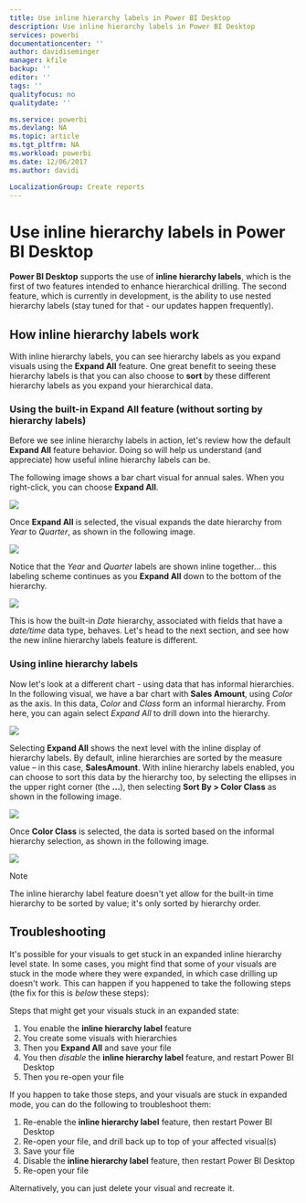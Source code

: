 ```yaml
---
title: Use inline hierarchy labels in Power BI Desktop
description: Use inline hierarchy labels in Power BI Desktop
services: powerbi
documentationcenter: ''
author: davidiseminger
manager: kfile
backup: ''
editor: ''
tags: ''
qualityfocus: no
qualitydate: ''

ms.service: powerbi
ms.devlang: NA
ms.topic: article
ms.tgt_pltfrm: NA
ms.workload: powerbi
ms.date: 12/06/2017
ms.author: davidi

LocalizationGroup: Create reports
---
```

# Use inline hierarchy labels in Power BI Desktop
**Power BI Desktop** supports the use of **inline hierarchy labels**, which is the first of two features intended to enhance hierarchical drilling. The second feature, which is currently in development, is the ability to use nested hierarchy labels (stay tuned for that - our updates happen frequently).   

## How inline hierarchy labels work
With inline hierarchy labels, you can see hierarchy labels as you expand visuals using the **Expand All** feature. One great benefit to seeing these hierarchy labels is that you can also choose to **sort** by these different hierarchy labels as you expand your hierarchical data.

### Using the built-in Expand All feature (without sorting by hierarchy labels)
Before we see inline hierarchy labels in action, let's review how the default **Expand All** feature behavior. Doing so will help us understand (and appreciate) how useful inline hierarchy labels can be.

The following image shows a bar chart visual for annual sales. When you right-click, you can choose **Expand All**.

![](media/desktop-inline-hierarchy-labels/inlinehierarchy_4.png)

Once **Expand All** is selected, the visual expands the date hierarchy from *Year* to *Quarter*, as shown in the following image.

![](media/desktop-inline-hierarchy-labels/inlinehierarchy_5.png)

Notice that the *Year* and *Quarter* labels are shown inline together... this labeling scheme continues as you **Expand All** down to the bottom of the hierarchy.

![](media/desktop-inline-hierarchy-labels/inlinehierarchy_6.png)

This is how the built-in *Date* hierarchy, associated with fields that have a *date/time* data type, behaves. Let's head to the next section, and see how the new inline hierarchy labels feature is different.

### Using inline hierarchy labels
Now let's look at a different chart - using data that has informal hierarchies. In the following visual, we have a bar chart with **Sales Amount**, using *Color* as the axis. In this data, *Color* and *Class* form an informal hierarchy. From here, you can again select *Expand All* to drill down into the hierarchy.

![](media/desktop-inline-hierarchy-labels/inlinehierarchy_7.png)

Selecting **Expand All** shows the next level with the inline display of hierarchy labels. By default, inline hierarchies are sorted by the measure value – in this case, **SalesAmount**. With inline hierarchy labels enabled, you can choose to sort this data by the hierarchy too, by selecting the ellipses in the upper right corner (the **...**), then selecting **Sort By > Color Class** as shown in the following image.

![](media/desktop-inline-hierarchy-labels/inlinehierarchy_8.png)

Once **Color Class** is selected, the data is sorted based on the informal hierarchy selection, as shown in the following image.

![](media/desktop-inline-hierarchy-labels/inlinehierarchy_9.png)

> [!NOTE]
> The inline hierarchy label feature doesn't yet allow for the built-in time hierarchy to be sorted by value; it's only sorted by hierarchy order.
> 
> 

## Troubleshooting
It's possible for your visuals to get stuck in an expanded inline hierarchy level state. In some cases, you might find that some of your visuals are stuck in the mode where they were expanded, in which case drilling up doesn't work. This can happen if you happened to take the following steps (the fix for this is *below* these steps):

Steps that might get your visuals stuck in an expanded state:

1. You enable the **inline hierarchy label** feature
2. You create some visuals with hierarchies
3. Then you **Expand All** and save your file
4. You then *disable* the **inline hierarchy label** feature, and restart Power BI Desktop
5. Then you re-open your file

If you happen to take those steps, and your visuals are stuck in expanded mode, you can do the following to troubleshoot them:

1. Re-enable the **inline hierarchy label** feature, then restart Power BI Desktop
2. Re-open your file, and drill back up to top of your affected visual(s)
3. Save your file
4. Disable the **inline hierarchy label** feature, then restart Power BI Desktop
5. Re-open your file

Alternatively, you can just delete your visual and recreate it.

